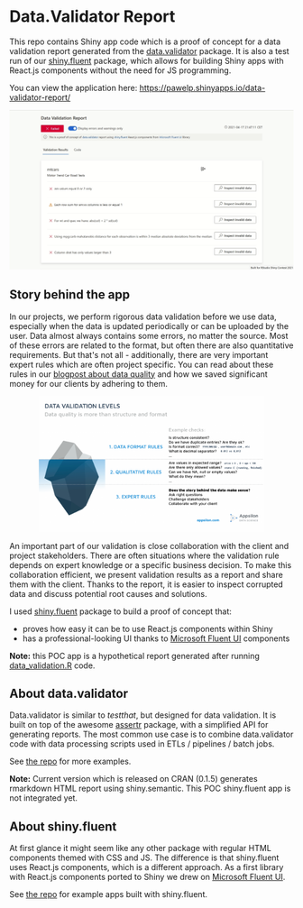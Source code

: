 # Data.Validator Report

This repo contains Shiny app code which is a proof of concept for a data validation report
generated from the [data.validator](https://github.com/Appsilon/data.validator) package.
It is also a test run of our [shiny.fluent](https://github.com/Appsilon/shiny.fluent) package,
which allows for building Shiny apps with React.js components without the need for JS programming.

You can view the application here: https://pawelp.shinyapps.io/data-validator-report/

![Data validation report](./images/app-recording.gif)

## Story behind the app

In our projects, we perform rigorous data validation before we use data, especially when the data
is updated periodically or can be uploaded by the user. Data almost always contains some errors,
no matter the source. Most of these errors are related to the format, but often there are also
quantitative requirements. But that's not all - additionally, there are very important expert
rules which are often project specific. You can read about these rules in our
[blogpost about data quality](https://appsilon.com/data-quality/) and how we saved
significant money for our clients by adhering to them.

<p align="center">
<img src="./images/data-quality-iceberg.png" alt="Data Quality Levels" width="400"/>
</p>

An important part of our validation is close collaboration with the client and project stakeholders.
There are often situations where the validation rule depends on expert knowledge or a specific
business decision. To make this collaboration efficient, we present validation results as a report
and share them with the client. Thanks to the report, it is easier to inspect corrupted data and
discuss potential root causes and solutions.

I used [shiny.fluent](https://github.com/Appsilon/shiny.fluent) package to build a proof of concept that:

* proves how easy it can be to use React.js components within Shiny
* has a professional-looking UI thanks to
  [Microsoft Fluent UI](https://developer.microsoft.com/en-us/fluentui) components

**Note:** this POC app is a hypothetical report generated after running
[data_validation.R](./data_validation.R) code.

## About data.validator

Data.validator is similar to *testthat*, but designed for data validation. It is built on top
of the awesome [assertr](https://github.com/ropensci/assertr) package, with a simplified API
for generating reports. The most common use case is to combine data.validator code with data
processing scripts used in ETLs / pipelines / batch jobs.

See [the repo](https://github.com/Appsilon/data.validator) for more examples.

**Note:** Current version which is released on CRAN (0.1.5) generates rmarkdown HTML report
using shiny.semantic. This POC shiny.fluent app is not integrated yet.

## About shiny.fluent

At first glance it might seem like any other package with regular HTML components themed with
CSS and JS. The difference is that shiny.fluent uses React.js components, which is a different
approach. As a first library with React.js components ported to Shiny we drew on
[Microsoft Fluent UI](https://developer.microsoft.com/en-us/fluentui).

See [the repo](https://github.com/Appsilon/shiny.fluent) for example apps built with shiny.fluent.
